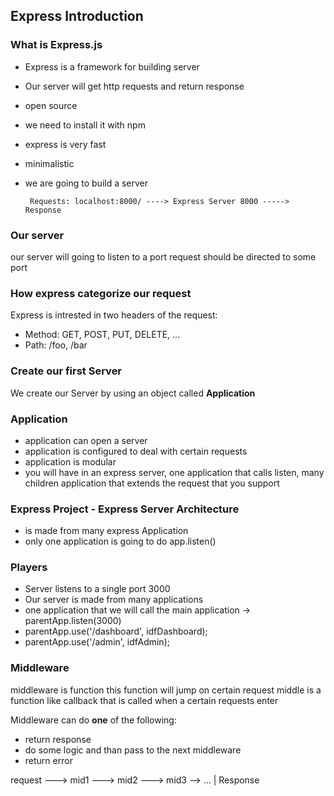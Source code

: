 ## Express Introduction

### What is Express.js

- Express is a framework for building server
- Our server will get http requests and return response
- open source
- we need to install it with npm
- express is very fast
- minimalistic 
- we are going to build a server


       Requests: localhost:8000/ ----> Express Server 8000 -----> Response

### Our server

our server will going to listen to a port
request should be directed to some port

### How express categorize our request

Express is intrested in two headers of the request:

- Method: GET, POST, PUT, DELETE, ...
- Path: /foo, /bar

### Create our first Server

We create our Server by using an object called **Application**

### Application

- application can open a server
- application is configured to deal with certain requests
- application is modular
- you will have in an express server, one application that calls listen, many children application that extends the request that you support

### Express Project - Express Server Architecture

- is made from many express Application
- only one application is going to do app.listen()

### Players

- Server listens to a single port 3000
- Our server is made from many applications
- one application that we will call the main application -> parentApp.listen(3000)
- parentApp.use('/dashboard', idfDashboard);
- parentApp.use('/admin', idfAdmin);

### Middleware

middleware is function
this function will  jump on certain request
middle is a function like callback that is called when a certain requests enter

Middleware can do **one** of the following:
- return response
- do some logic and than pass to the next middleware
- return error

request ---> mid1 ---> mid2 ---> mid3 --> ...
                         |
                    Response